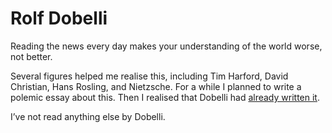 # Rolf Dobelli
Reading the news every day makes your understanding of the world worse, not better. 

Several figures helped me realise this, including Tim Harford, David Christian, Hans Rosling, and Nietzsche. For a while I planned to write a polemic essay about this. Then I realised that Dobelli had [already written it](https://www.gwern.net/docs/culture/2010-dobelli.pdf).

I’ve not read anything else by Dobelli.

<!-- #web/people -->

<!-- {BearID:rolf-dobelli.md} -->
